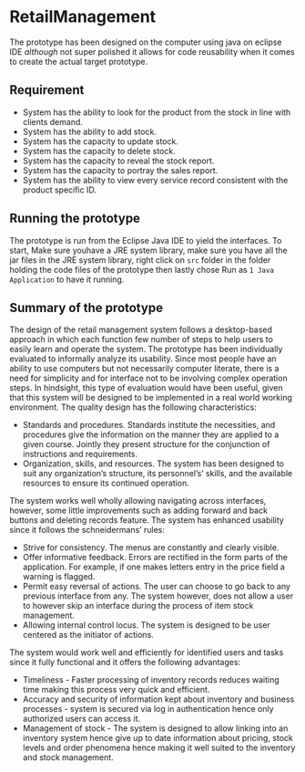 # RetailManagement
  The prototype has been designed on the computer using java on eclipse IDE 
  *although* not super polished it allows for code reusability when it comes to create the actual target prototype.
  
## Requirement
* System has the ability to look for the product from the stock in line with clients demand. 
* System has the ability to add stock.
* System has the capacity to update stock. 
* System has the capacity to delete stock. 
* System has the capacity to reveal the stock report.
* System has the capacity to portray the sales report. 
* System has the ability to view every service record consistent with the product specific
ID. 

## Running the prototype

The prototype is run from the Eclipse Java IDE to yield the interfaces. 
To start, Make sure youhave a JRE system library, make sure you have all the jar files in the JRE system library, right
click on `src` folder in the folder holding the code files of the prototype then lastly chose Run as `1 Java Application` to have it running.

## Summary of the prototype

The design of the retail management system follows a desktop-based approach in which each function few number of
steps to help users to easily learn and operate the system. The prototype has been individually
evaluated to informally analyze its usability. Since most people have an ability to use computers
but not necessarily computer literate, there is a need for simplicity and for interface not to be
involving complex operation steps. In hindsight, this type of evaluation would have been useful,
given that this system will be designed to be implemented in a real world working environment.
The quality design has the following characteristics: 
* Standards and procedures. Standards institute the necessities, and procedures give the
information on the manner they are applied to a given course. Jointly they present
structure for the conjunction of instructions and requirements. 
* Organization, skills, and resources. The system has been designed to suit any
organization’s structure, its personnel’s’ skills, and the available resources to ensure its
continued operation.

The system works well wholly allowing navigating across interfaces, however, some little
improvements such as adding forward and back buttons and deleting records feature. The system
has enhanced usability since it follows the schneidermans’ rules: 
* Strive for consistency. The menus are constantly and clearly visible.
* Offer informative feedback. Errors are rectified in the form parts of the application. For
example, if one makes letters entry in the price field a warning is flagged. 
* Permit easy reversal of actions. The user can choose to go back to any previous interface
from any. The system however, does not allow a user to however skip an interface during
the process of item stock management. 
* Allowing internal control locus. The system is designed to be user centered as the
initiator of actions.

The system would work well and efficiently for identified users and tasks since it fully functional
and it offers the following advantages: 
* Timeliness - Faster processing of inventory records reduces waiting time making this
process very quick and efficient.
* Accuracy and security of information kept about inventory and business processes -
system is secured via log in authentication hence only authorized users can access it. 
* Management of stock - The system is designed to allow linking into an inventory system
hence give up to date information about pricing, stock levels and order phenomena hence
making it well suited to the inventory and stock management.
